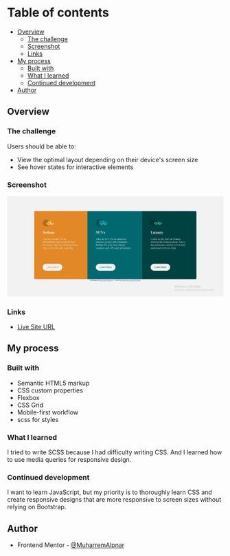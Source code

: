# Table of contents

- [Overview](#overview)
  - [The challenge](#the-challenge)
  - [Screenshot](#screenshot)
  - [Links](#links)
- [My process](#my-process)
  - [Built with](#built-with)
  - [What I learned](#what-i-learned)
  - [Continued development](#continued-development)
- [Author](#author)




## Overview

### The challenge

Users should be able to:

- View the optimal layout depending on their device's screen size
- See hover states for interactive elements

### Screenshot

![](/images/my%20solution.jpg)

### Links

- [Live Site URL](https://muharremalpnar.github.io/frontend-mentor/)

## My process

### Built with

- Semantic HTML5 markup
- CSS custom properties
- Flexbox
- CSS Grid
- Mobile-first workflow
- scss for styles


### What I learned

I tried to write SCSS because I had difficulty writing CSS. And I learned how to use media queries for responsive design.


### Continued development

I want to learn JavaScript, but my priority is to thoroughly learn CSS and create responsive designs that are more responsive to screen sizes without relying on Bootstrap.


## Author

- Frontend Mentor - [@MuharremAlpnar](https://www.frontendmentor.io/profile/MuharremAlpnar)

